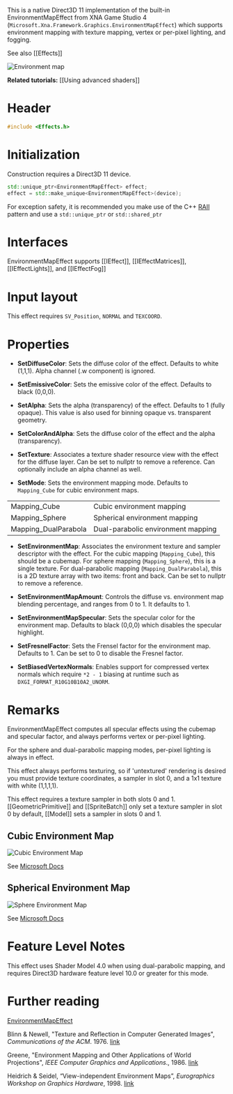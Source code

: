 This is a native Direct3D 11 implementation of the built-in EnvironmentMapEffect from XNA Game Studio 4 (``Microsoft.Xna.Framework.Graphics.EnvironmentMapEffect``) which supports environment mapping with texture mapping, vertex or per-pixel lighting, and fogging.

See also [[Effects]]

![Environment map](https://github.com/Microsoft/DirectXTK/wiki/images/EnvMapEffect.png)

**Related tutorials:** [[Using advanced shaders]]

# Header
```cpp
#include <Effects.h>
```

# Initialization
Construction requires a Direct3D 11 device.

```cpp
std::unique_ptr<EnvironmentMapEffect> effect;
effect = std::make_unique<EnvironmentMapEffect>(device);
```

For exception safety, it is recommended you make use of the C++ [RAII](http://en.wikipedia.org/wiki/Resource_Acquisition_Is_Initialization) pattern and use a ``std::unique_ptr`` or ``std::shared_ptr``

# Interfaces

EnvironmentMapEffect supports [[IEffect]], [[IEffectMatrices]], [[IEffectLights]], and [[IEffectFog]]

# Input layout
This effect requires ``SV_Position``, ``NORMAL`` and ``TEXCOORD``.

# Properties

* **SetDiffuseColor**: Sets the diffuse color of the effect. Defaults to white (1,1,1). Alpha channel (.w component) is ignored.

* **SetEmissiveColor**: Sets the emissive color of the effect. Defaults to black (0,0,0).

* **SetAlpha**: Sets the alpha (transparency) of the effect. Defaults to 1 (fully opaque). This value is also used for binning opaque vs. transparent geometry.

* **SetColorAndAlpha**: Sets the diffuse color of the effect and the alpha (transparency).

* **SetTexture**: Associates a texture shader resource view with the effect for the diffuse layer. Can be set to nullptr to remove a reference. Can optionally include an alpha channel as well.

* **SetMode**: Sets the environment mapping mode. Defaults to ``Mapping_Cube`` for cubic environment maps.

<table>
 <tr>
 <td>Mapping_Cube</td><td>Cubic environment mapping</td>
 </tr>
 <tr>
 <td>Mapping_Sphere</td><td>Spherical environment mapping</td>
 </tr>
 <tr>
 <td>Mapping_DualParabola</td><td>Dual-parabolic environment mapping</td>
 </tr>
</table>

* **SetEnvironmentMap**: Associates the environment texture and sampler descriptor with the effect. For the cubic mapping (``Mapping_Cube``), this should be a cubemap. For sphere mapping (``Mapping_Sphere``), this is a single texture. For dual-parabolic mapping (``Mapping_DualParabola``), this is a 2D texture array with two items: front and back. Can be set to nullptr to remove a reference.

* **SetEnvironmentMapAmount**: Controls the diffuse vs. environment map blending percentage, and ranges from 0 to 1. It defaults to 1.

* **SetEnvironmentMapSpecular**: Sets the specular color for the environment map. Defaults to black (0,0,0) which disables the specular highlight.

* **SetFresnelFactor**: Sets the Frensel factor for the environment map. Defaults to 1. Can be set to 0 to disable the Fresnel factor.

* **SetBiasedVertexNormals**: Enables support for compressed vertex normals which require ``*2 - 1`` biasing at runtime such as ``DXGI_FORMAT_R10G10B10A2_UNORM``.

# Remarks
EnvironmentMapEffect computes all specular effects using the cubemap and specular factor, and always performs vertex or per-pixel lighting.

For the sphere and dual-parabolic mapping modes, per-pixel lighting is always in effect.

This effect always performs texturing, so if 'untextured' rendering is desired you must provide texture coordinates, a sampler in slot 0, and a 1x1 texture with white (1,1,1,1).

This effect requires a texture sampler in both slots 0 and 1. [[GeometricPrimitive]] and [[SpriteBatch]] only set a texture sampler in slot 0 by default, [[Model]] sets a sampler in slots 0 and 1.

## Cubic Environment Map

![Cubic Environment Map](https://github.com/Microsoft/DirectXTK/wiki/images/cubicenvmap.png)

See [Microsoft Docs](https://docs.microsoft.com/en-us/windows/win32/direct3d9/cubic-environment-mapping)

## Spherical Environment Map

![Sphere Environment Map](https://github.com/Microsoft/DirectXTK/wiki/images/sphereenvmap.png)

See [Microsoft Docs](https://docs.microsoft.com/en-us/windows/win32/direct3d9/spherical-environment-mapping)

# Feature Level Notes

This effect uses Shader Model 4.0 when using dual-parabolic mapping, and requires Direct3D hardware feature level 10.0 or greater for this mode.

# Further reading

[EnvironmentMapEffect]( http://www.shawnhargreaves.com/blog/environmentmapeffect.html)

Blinn & Newell, "Texture and Reflection in Computer Generated Images", _Communications of the ACM_. 1976.
[link](https://www.microsoft.com/en-us/research/wp-content/uploads/1976/10/p542-blinn.pdf)

Greene, "Environment Mapping and Other Applications of World Projections", _IEEE Computer Graphics and Applications_., 1986. [link](https://ieeexplore.ieee.org/document/4056759)

Heidrich & Seidel, “View-independent Environment Maps”, _Eurographics Workshop on Graphics Hardware_, 1998. [link](https://diglib.eg.org/bitstream/handle/10.2312/EGGH.EGGH98.039-045/039-045.pdf)


